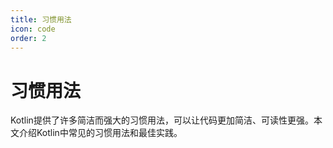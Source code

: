 ```yaml
---
title: 习惯用法
icon: code
order: 2
---
```


# 习惯用法

Kotlin提供了许多简洁而强大的习惯用法，可以让代码更加简洁、可读性更强。本文介绍Kotlin中常见的习惯用法和最佳实践。
